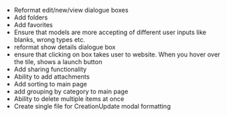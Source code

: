 - Reformat edit/new/view dialogue boxes
- Add folders
- Add favorites
- Ensure that models are more accepting of different user inputs like blanks, wrong types etc.
- reformat show details dialogue box
- ensure that clicking on box takes user to website. When you hover over the tile, shows a launch button
- Add sharing functionality
- Ability to add attachments
- Add sorting to main page
- add grouping by category to main page
- Ability to delete multiple items at once
- Create single file for CreationUpdate modal formatting